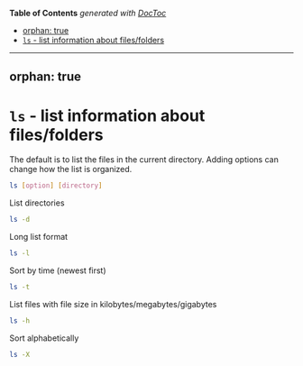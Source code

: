 <!-- START doctoc generated TOC please keep comment here to allow auto update -->
<!-- DON'T EDIT THIS SECTION, INSTEAD RE-RUN doctoc TO UPDATE -->
**Table of Contents**  *generated with [DocToc](https://github.com/thlorenz/doctoc)*

  - [orphan: true](#orphan-true)
- [`ls` - list information about files/folders](#ls---list-information-about-filesfolders)

<!-- END doctoc generated TOC please keep comment here to allow auto update -->

---
orphan: true
---

# `ls` - list information about files/folders 

The default is to list the files in the current directory. Adding options can change how the list is organized.

```bash
ls [option] [directory]
```

List directories

```bash
ls -d
```

Long list format 

```bash
ls -l
```

Sort by time (newest first)

```bash
ls -t
```

List files with file size in kilobytes/megabytes/gigabytes

```bash
ls -h
```

Sort alphabetically

```bash
ls -X
```